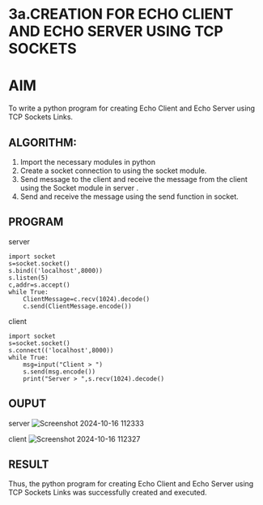 # 3a.CREATION FOR ECHO CLIENT AND ECHO SERVER USING TCP SOCKETS
# AIM
To write a python program for creating Echo Client and Echo Server using TCP
Sockets Links.
## ALGORITHM:
1. Import the necessary modules in python
2. Create a socket connection to using the socket module.
3. Send message to the client and receive the message from the client using the Socket module in
 server .
4. Send and receive the message using the send function in socket.
## PROGRAM
server
```
import socket 
s=socket.socket() 
s.bind(('localhost',8000)) 
s.listen(5) 
c,addr=s.accept() 
while True: 
    ClientMessage=c.recv(1024).decode() 
    c.send(ClientMessage.encode())
```

client
```
import socket 
s=socket.socket() 
s.connect(('localhost',8000)) 
while True: 
    msg=input("Client > ") 
    s.send(msg.encode()) 
    print("Server > ",s.recv(1024).decode()
```
## OUPUT
server
![Screenshot 2024-10-16 112333](https://github.com/user-attachments/assets/23fa5357-b91a-4733-9c8e-7ffa0b5767e5)

client
![Screenshot 2024-10-16 112327](https://github.com/user-attachments/assets/304da4de-d9ec-4df8-98de-a4b3867736d0)

## RESULT
Thus, the python program for creating Echo Client and Echo Server using TCP Sockets Links 
was successfully created and executed.
